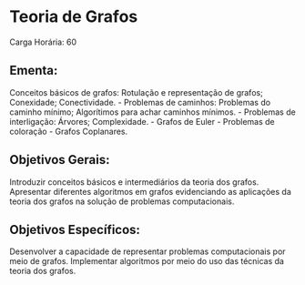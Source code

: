 # Teoria de Grafos

Carga Horária: 60

## Ementa:

Conceitos básicos de grafos: Rotulação e representação de grafos; Conexidade; Conectividade. - Problemas de caminhos: Problemas do caminho mínimo; Algorítimos para achar caminhos mínimos. - Problemas de interligação: Árvores; Complexidade. - Grafos de Euler - Problemas de coloração - Grafos Coplanares.

## Objetivos Gerais:

Introduzir conceitos básicos e intermediários da teoria dos grafos. Apresentar diferentes algoritmos em grafos evidenciando as aplicações da teoria dos grafos na solução de problemas computacionais.

## Objetivos Específicos:

Desenvolver a capacidade de representar problemas computacionais por meio de grafos. Implementar algoritmos por meio do uso das técnicas da teoria dos grafos.